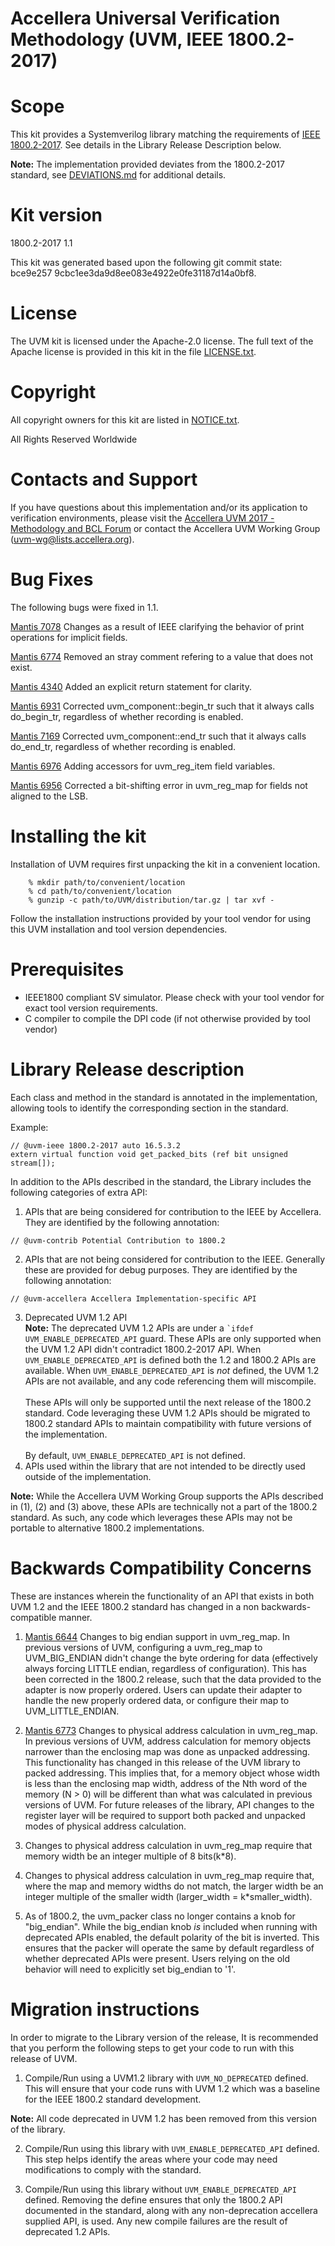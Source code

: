 # Accellera Universal Verification Methodology (UVM, IEEE 1800.2-2017)

# Scope

This kit provides a Systemverilog library matching the requirements of [IEEE 1800.2-2017](https://ieeexplore.ieee.org/document/7932212/). 
See details in the Library Release Description below.

**Note:** The implementation provided deviates from the 1800.2-2017 standard, see [DEVIATIONS.md](./DEVIATIONS.md) for additional details.

# Kit version

1800.2-2017 1.1

This kit was generated based upon the following git commit state: bce9e257 9cbc1ee3da9d8ee083e4922e0fe31187d14a0bf8.

# License

The UVM kit is licensed under the Apache-2.0 license.  The full text of
the Apache license is provided in this kit in the file [LICENSE.txt](./LICENSE.txt).

# Copyright

All copyright owners for this kit are listed in [NOTICE.txt](./NOTICE.txt).

All Rights Reserved Worldwide

# Contacts and Support

If you have questions about this implementation and/or its application to verification environments, please visit the
[Accellera UVM 2017 - Methodology and BCL Forum](http://forums.accellera.org/forum/43-uvm-2017-methodology-and-bcl-forum/) or 
contact the Accellera UVM Working Group (uvm-wg@lists.accellera.org).

# Bug Fixes

The following bugs were fixed in 1.1.

[Mantis 7078](https://accellera.mantishub.io/view.php?id=7078) Changes as a result of IEEE clarifying the behavior of print operations for implicit fields.

[Mantis 6774](https://accellera.mantishub.io/view.php?id=6774) Removed an stray comment refering to a value that does not exist.

[Mantis 4340](https://accellera.mantishub.io/view.php?id=4340) Added an explicit return statement for clarity.

[Mantis 6931](https://accellera.mantishub.io/view.php?id=6931) Corrected uvm_component::begin_tr such that it always calls do_begin_tr, regardless of whether recording is enabled.

[Mantis 7169](https://accellera.mantishub.io/view.php?id=7169) Corrected uvm_component::end_tr such that it always calls do_end_tr, regardless of whether recording is enabled.

[Mantis 6976](https://accellera.mantishub.io/view.php?id=6976) Adding accessors for uvm_reg_item field variables.

[Mantis 6956](https://accellera.mantishub.io/view.php?id=6956) Corrected a bit-shifting error in uvm_reg_map for fields not aligned to the LSB.

# Installing the kit

Installation of UVM requires first unpacking the kit in a convenient
location.

```
    % mkdir path/to/convenient/location
    % cd path/to/convenient/location
    % gunzip -c path/to/UVM/distribution/tar.gz | tar xvf -
```

Follow the installation instructions provided by your tool vendor for
using this UVM installation and tool version dependencies.

# Prerequisites

- IEEE1800 compliant SV simulator. Please check with your tool vendor for exact tool version requirements.
- C compiler to compile the DPI code (if not otherwise provided by tool vendor)


# Library Release description

Each class and method in the standard is annotated in the implementation, allowing tools to identify 
the corresponding section in the standard. 

Example:
```
// @uvm-ieee 1800.2-2017 auto 16.5.3.2
extern virtual function void get_packed_bits (ref bit unsigned stream[]);
```

In addition to the APIs described in the standard, the Library includes the following categories of extra API:

1. APIs that are being considered for contribution to the IEEE by Accellera.  They are identified by the following annotation:
```
// @uvm-contrib Potential Contribution to 1800.2
```
2. APIs that are not being considered for contribution to the IEEE.  Generally these are provided for debug purposes.  They are identified by the following annotation:
```
// @uvm-accellera Accellera Implementation-specific API
```
3. Deprecated UVM 1.2 API\
**Note:** The deprecated UVM 1.2 APIs are under a `` `ifdef UVM_ENABLE_DEPRECATED_API `` guard.  These APIs are
only supported when the UVM 1.2 API didn't contradict 1800.2-2017 API.  When `UVM_ENABLE_DEPRECATED_API` is defined
both the 1.2 and 1800.2 APIs are available.  When `UVM_ENABLE_DEPRECATED_API` is _not_ defined, the UVM 1.2
APIs are not available, and any code referencing them will miscompile.\
\
These APIs will only be supported until the next release of the 1800.2 standard.  Code leveraging these UVM 1.2 APIs
should be migrated to 1800.2 standard APIs to maintain compatibility with future versions of the implementation. \
\
By default, `UVM_ENABLE_DEPRECATED_API` is not  defined. 
4. APIs used within the library that are not intended to be directly used outside of the implementation.

**Note:** While the Accellera UVM Working Group supports the APIs described in (1), (2) and (3) above, these APIs are technically not a part of the 1800.2 standard.  As such, any code which leverages these APIs may not be portable to alternative 1800.2 implementations.  

# Backwards Compatibility Concerns

These are instances wherein the functionality of an API that exists in both UVM 1.2 and the IEEE 1800.2 standard has changed in a non 
backwards-compatible manner.

1. [Mantis 6644](https://accellera.mantishub.io/view.php?id=6644) Changes to big endian support in uvm_reg_map.  In previous versions of UVM, configuring a uvm_reg_map to UVM_BIG_ENDIAN didn't change the byte ordering for data (effectively always forcing LITTLE endian, regardless of configuration).  This has been corrected in the 1800.2 release, such that the data provided to the adapter is now properly ordered.  Users can update their adapter to handle the new properly ordered data, or configure their map to UVM_LITTLE_ENDIAN.
                             
2. [Mantis 6773](https://accellera.mantishub.io/view.php?id=6773) Changes to physical address calculation in uvm_reg_map. In previous versions of UVM, address calculation for memory objects narrower than the enclosing map was done as unpacked addressing. This functionality has changed in this release of the UVM library to packed addressing. This implies that, for a memory object whose width is less than the enclosing map width, address of the Nth word of the memory (N > 0) will be different than what was calculated in previous versions of UVM. For future releases of the library, API changes to the register layer will be required to support both packed and unpacked modes of physical address calculation.

3. Changes to physical address calculation in uvm_reg_map require that memory width be an integer multiple of 8 bits(k*8).

4. Changes to physical address calculation in uvm_reg_map require that, where the map and memory widths do not match, the larger width be an integer multiple of the smaller width (larger_width = k*smaller_width).

5. As of 1800.2, the uvm_packer class no longer contains a knob for "big_endian".  While the big_endian knob _is_ included when running with deprecated APIs enabled, the default polarity of the bit is inverted.  This ensures that the packer will operate the same by default regardless of whether deprecated APIs were present.  Users relying on the old behavior will need to explicitly set big_endian to '1'.

# Migration instructions

In order to migrate to the Library version of the release, It is recommended that you perform the following steps to get your code to 
run with this release of UVM. 

1. Compile/Run using a UVM1.2 library with `UVM_NO_DEPRECATED` defined. This will ensure that your code runs 
with UVM 1.2 which was a baseline for the IEEE 1800.2 standard development.  

**Note:** All code deprecated in UVM 1.2 has been removed from this version of the library.

2. Compile/Run using this library with `UVM_ENABLE_DEPRECATED_API` defined.  This step helps identify the areas where your code may need modifications to comply with the standard.


3. Compile/Run using this library without `UVM_ENABLE_DEPRECATED_API` defined. Removing the define ensures that only the 1800.2 API documented in the standard, along with any non-deprecation accellera supplied API, is used.  Any new compile failures are the result of deprecated 1.2 APIs.
